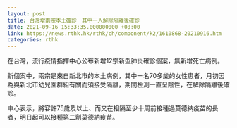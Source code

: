 ```yaml
---
layout: post
title: 台灣增兩宗本土確診　其中一人解除隔離後確診
date: 2021-09-16 15:33:35.000000000 +08:00
link: https://news.rthk.hk/rthk/ch/component/k2/1610868-20210916.htm
categories: rthk
---
```


在台灣，流行疫情指揮中心公布新增12宗新型肺炎確診個案，無新增死亡病例。

新個案中，兩宗是來自新北市的本土病例，其中一名70多歲的女性患者，月初因為與新北市幼兒園群組有關而須接受隔離，期間檢測一直呈陰性，在解除隔離後確診。

中心表示，將容許75歲及以上、而又在相隔至少十周前接種過莫德納疫苗的長者，明日起可以接種第二劑莫德納疫苗。
